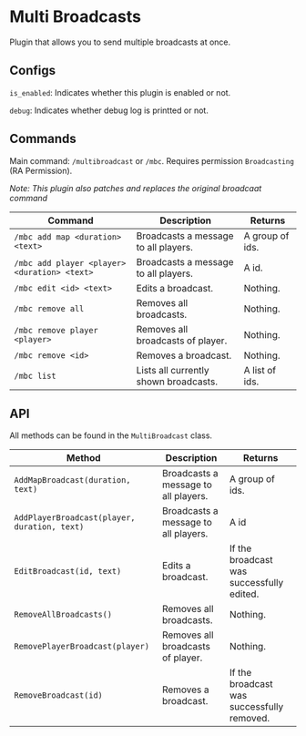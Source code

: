 # Multi Broadcasts
Plugin that allows you to send multiple broadcasts at once.

## Configs
`is_enabled`: Indicates whether this plugin is enabled or not.

`debug`: Indicates whether debug log is printted or not.

## Commands
Main command: `/multibroadcast` or `/mbc`. Requires permission `Broadcasting` (RA Permission). 

*Note: This plugin also patches and replaces the original broadcaat command*

| Command                                      | Description                           | Returns          |
|----------------------------------------------|---------------------------------------|------------------|
| `/mbc add map <duration> <text>`             | Broadcasts a message to all players.  | A group of ids.  |
| `/mbc add player <player> <duration> <text>` | Broadcasts a message to all players.  | A id.            |
| `/mbc edit <id> <text>`                      | Edits a broadcast.                    | Nothing.         |
| `/mbc remove all`                            | Removes all broadcasts.               | Nothing.         |
| `/mbc remove player <player>`                | Removes all broadcasts of player.     | Nothing.         |
| `/mbc remove <id>`                           | Removes a broadcast.                  | Nothing.         |
| `/mbc list`                                  | Lists all currently shown broadcasts. | A list of ids.   |

## API
All methods can be found in the `MultiBroadcast` class.

| Method                                       | Description                          | Returns                                    |
|----------------------------------------------|--------------------------------------|--------------------------------------------|
| `AddMapBroadcast(duration, text)`            | Broadcasts a message to all players. | A group of ids.                            |
| `AddPlayerBroadcast(player, duration, text)` | Broadcasts a message to all players. | A id                                       |
| `EditBroadcast(id, text)`                    | Edits a broadcast.                   | If the broadcast was successfully edited.  |
| `RemoveAllBroadcasts()`                      | Removes all broadcasts.              | Nothing.                                   |
| `RemovePlayerBroadcast(player)`              | Removes all broadcasts of player.    | Nothing.                                   |
| `RemoveBroadcast(id)`                        | Removes a broadcast.                 | If the broadcast was successfully removed. |
